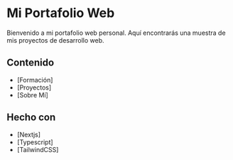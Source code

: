 # Mi Portafolio Web

Bienvenido a mi portafolio web personal. Aquí encontrarás una muestra de mis proyectos de desarrollo web.

## Contenido

- [Formación]
- [Proyectos]
- [Sobre Mí]

## Hecho con
- [Nextjs]
- [Typescript]
- [TailwindCSS]